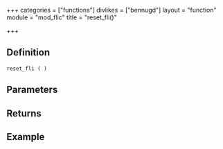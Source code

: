 +++
categories = ["functions"]
divlikes = ["bennugd"]
layout = "function"
module = "mod_flic"
title = "reset_fli()"

+++

## Definition

    reset_fli ( )

## Parameters

## Returns

## Example
